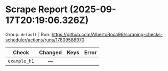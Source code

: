 # Scrape Report (2025-09-17T20:19:06.326Z)

Group: `default`  |  Run: https://github.com/AlbertoRoca96/scraping-checks-scheduler/actions/runs/17809588970

| Check | Changed | Keys | Error |
|---|:---:|:--|:--|
| `example_h1` | — |  |  |
